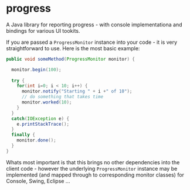 progress
========

A Java library for reporting progress - with console implementationa and bindings for various UI tookits.

If you are passed a `ProgressMonitor` instance into your code - it is very straightforward to use. Here is the most basic 
example:

```java
public void someMethod(ProgressMonitor monitor) {

  monitor.begin(100);
  
  try {
    for(int i=0; i < 10; i++) {
      monitor.notify("Starting " + i +" of 10");
      // do something that takes time
      monitor.worked(10);
    }
  }
  catch(IOException e) {
    e.printStackTrace();
  }
  finally {
    monitor.done();
  }
}
```

Whats most important is that this brings no other dependencies into the client code - however the underlying `ProgressMonitor` instance may be implemented (and mapped through to corresponding monitor classes) for Console, Swing, Eclipse ...
